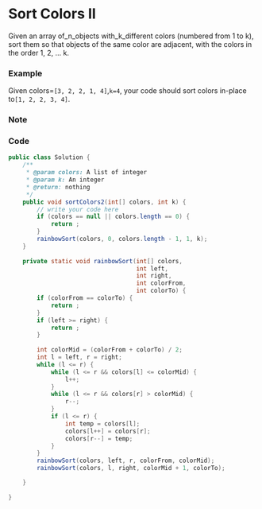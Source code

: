 # Sort Colors II

Given an array of_n_objects with_k_different colors \(numbered from 1 to k\), sort them so that objects of the same color are adjacent, with the colors in the order 1, 2, ... k.

### Example

Given colors=`[3, 2, 2, 1, 4]`,`k=4`, your code should sort colors in-place to`[1, 2, 2, 3, 4]`.

### Note

### 

### Code

```java
public class Solution {
    /**
     * @param colors: A list of integer
     * @param k: An integer
     * @return: nothing
     */
    public void sortColors2(int[] colors, int k) {
        // write your code here
        if (colors == null || colors.length == 0) {
            return ;
        }
        rainbowSort(colors, 0, colors.length - 1, 1, k);
    }
    
    private static void rainbowSort(int[] colors,
                                    int left,
                                    int right,
                                    int colorFrom,
                                    int colorTo) {
        if (colorFrom == colorTo) {
            return ;
        }                       
        if (left >= right) {
            return ;
        }
        
        int colorMid = (colorFrom + colorTo) / 2;
        int l = left, r = right;
        while (l <= r) {
            while (l <= r && colors[l] <= colorMid) {
                l++;
            }
            while (l <= r && colors[r] > colorMid) {
                r--;
            }
            if (l <= r) {
                int temp = colors[l];
                colors[l++] = colors[r];
                colors[r--] = temp;
            }
        }
        rainbowSort(colors, left, r, colorFrom, colorMid);
        rainbowSort(colors, l, right, colorMid + 1, colorTo);

    }
    
}
```



